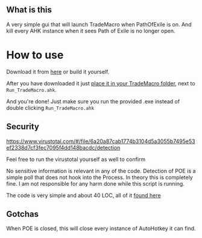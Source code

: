 ## What is this

A very simple gui that will launch TradeMacro when PathOfExile is on. And kill every AHK instance when it sees
Path of Exile is no longer open.

# How to use

Download it from [here](https://raw.githubusercontent.com/JonSnowbd/RunPoeTradeScript/master/dist/StartPoETrade.exe) or build it yourself.

After you have downloaded it just [place it in your TradeMacro folder](https://i.imgur.com/wjH1knL.png), next to `Run_TradeMacro.ahk`.

And you're done! Just make sure you run the provided .exe instead of double clicking `Run_TradeMacro.ahk` 

## Security

https://www.virustotal.com/#/file/6a20a87cab1774b3104d5a3055b7495e53ef2338d7cf3fec7095f4dd148bacdc/detection

Feel free to run the virustotal yourself as well to confirm

No sensitive information is relevant in any of the code. Detection of POE is a simple poll that does not
hook into the Process. In theory this is completely fine. I am not responsible for any harm done while this
script is running.

The code is very simple and about 40 LOC, all of it [found here](https://github.com/JonSnowbd/RunPoeTradeScript/blob/master/Finder.cs)

## Gotchas

When POE is closed, this will close every instance of AutoHotkey it can find.